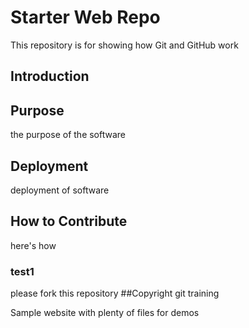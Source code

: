 # Starter Web Repo

This repository is for showing how Git and GitHub work

## Introduction
## Purpose
the purpose of the software
## Deployment
deployment of software
## How to Contribute
here's how
### test1
please fork this repository
##Copyright
git training

Sample website with plenty of files for demos